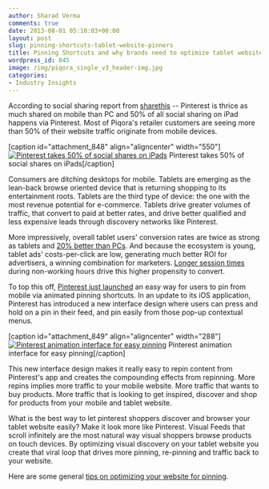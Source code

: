 ```yaml
---
author: Sharad Verma
comments: true
date: 2013-08-01 05:10:03+00:00
layout: post
slug: pinning-shortcuts-tablet-website-pinners
title: Pinning Shortcuts and why brands need to optimize tablet websites for pinners
wordpress_id: 845
image: /img/piqora_single_v3_header-img.jpg
categories:
- Industry Insights
---
```


According to social sharing report from [sharethis](http://blog.sharethis.com/2013/07/22/mobile-vs-desktop-a-cross-device-user-study/) -- Pinterest is thrice as much shared on mobile than PC and 50% of all social sharing on iPad happens via Pinterest. Most of Piqora's retailer customers are seeing more than 50% of their website traffic originate from mobile devices.



[caption id="attachment_848" align="aligncenter" width="550"][![Pinterest takes 50% of social shares on iPads](http://blog.piqora.com/wp-content/uploads/2013/07/Pinterest21.jpg)](http://blog.piqora.com/wp-content/uploads/2013/07/Pinterest21.jpg) Pinterest takes 50% of social shares on iPads[/caption]







Consumers are ditching desktops for mobile. Tablets are emerging as the lean-back browse oriented device that is returning shopping to its entertainment roots. Tablets are the third type of device: the one with the most revenue potential for e-commerce. Tablets drive greater volumes of traffic, that convert to paid at better rates, and drive better qualified and less expensive leads through discovery networks like Pinterest.








More impressively, overall tablet users' conversion rates are twice as strong as tablets and [20% better than PCs](http://searchengineland.com/report-tablets-offer-lower-cpc-higher-conversions-than-desktop-pcs-128548). And because the ecosystem is young, tablet ads' costs-per-click are low, generating much better ROI for advertisers, a winning combination for marketers. [Longer session times](http://blog.flurry.com/bid/90987/The-Truth-About-Cats-and-Dogs-Smartphone-vs-Tablet-Usage-Differences) during non-working hours drive this higher propensity to convert.







To top this off, [Pinterest just launched](http://blog.pinterest.com/post/56910867395/a-pinning-shortcut-for-your-iphone) an easy way for users to pin from mobile via animated pinning shortcuts. In an update to its iOS application, Pinterest has introduced a new interface design where users can press and hold on a pin in their feed, and pin easily from those pop-up contextual menus.









[caption id="attachment_849" align="aligncenter" width="288"][![Pinterest animation interface for easy pinning](http://blog.piqora.com/wp-content/uploads/2013/07/pinterest11.png)](http://blog.piqora.com/wp-content/uploads/2013/07/pinterest11.png) Pinterest animation interface for easy pinning[/caption]












This new interface design makes it really easy to repin content from Pinterest's app and creates the compounding effects from repinning. More repins implies more traffic to your mobile website. More traffic that wants to buy products. More traffic that is looking to get inspired, discover and shop for products from your mobile and tablet website.







What is the best way to let pinterest shoppers discover and browser your tablet website easily? Make it look more like Pinterest. Visual Feeds that scroll infinitely are the most natural way visual shoppers browse products on touch devices. By optimizing visual discovery on your tablet website you create that viral loop that drives more pinning, re-pinning and traffic back to your website.







Here are some general [tips on optimizing your website for pinning](http://blog.piqora.com/5-simple-ways-to-optimize-your-website-for-pinterest/).
